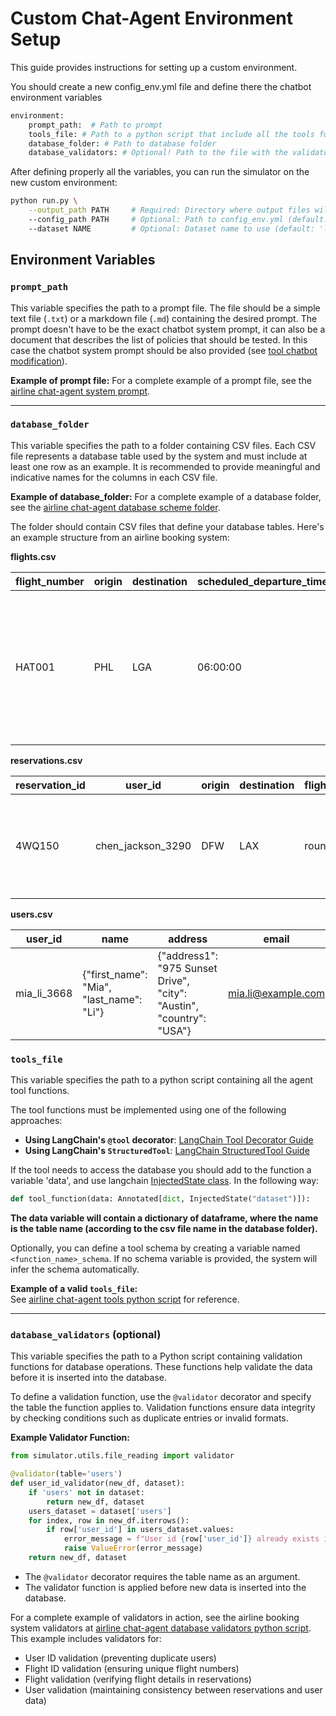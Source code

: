 # Custom Chat-Agent Environment Setup

This guide provides instructions for setting up a custom environment.

You should create a new config_env.yml file and define there the chatbot environment variables
```python
environment:
    prompt_path:  # Path to prompt
    tools_file: # Path to a python script that include all the tools functions 
    database_folder: # Path to database folder
    database_validators: # Optional! Path to the file with the validators functions
```
After defining properly all the variables, you can run the simulator on the new custom environment:
```bash
python run.py \
    --output_path PATH     # Required: Directory where output files will be saved
    --config_path PATH     # Optional: Path to config_env.yml (default: ./config_default.yml)
    --dataset NAME         # Optional: Dataset name to use (default: 'latest')
```

## Environment Variables

### `prompt_path`
This variable specifies the path to a prompt file. The file should be a simple text file (`.txt`) or a markdown file (`.md`) containing the desired prompt.
The prompt doesn't have to be the exact chatbot system prompt, it can also be a document that describes the list of policies that should be tested. In this case the chatbot system prompt should be also provided (see [tool chatbot modification](./custom_chatbot.md#Setting-the-system-prompt)).

**Example of prompt file:**
For a complete example of a prompt file, see the [airline chat-agent system prompt](https://github.com/plurai-ai/chatbot_simulator/blob/main/examples/airline/input/wiki.md).

---

### `database_folder`
This variable specifies the path to a folder containing CSV files. Each CSV file represents a database table used by the system and must include at least one row as an example. It is recommended to provide meaningful and indicative names for the columns in each CSV file.

**Example of database_folder:**
For a complete example of a database folder, see the [airline chat-agent database scheme folder](https://github.com/plurai-ai/chatbot_simulator/tree/main/examples/airline/input/data).

The folder should contain CSV files that define your database tables. Here's an example structure from an airline booking system:

**flights.csv**

| flight_number | origin | destination | scheduled_departure_time_est | scheduled_arrival_time_est | dates |
|--------------|---------|-------------|----------------------------|--------------------------|--------|
| HAT001 | PHL | LGA | 06:00:00 | 07:00:00 | {"2024-05-16": {"status": "available", "available_seats": {"basic_economy": 16, "economy": 10, "business": 13}, "prices": {"basic_economy": 87, "economy": 122, "business": 471}}} |

**reservations.csv**

| reservation_id | user_id | origin | destination | flight_type | cabin | flights | passengers | payment_history | created_at | total_baggages | nonfree_baggages | insurance |
|---------------|----------|---------|-------------|-------------|--------|----------|------------|-----------------|------------|----------------|------------------|-----------|
| 4WQ150 | chen_jackson_3290 | DFW | LAX | round_trip | business | [{"origin": "DFW", "destination": "LAX", "flight_number": "HAT170", "date": "2024-05-22"}] | [{"first_name": "Chen", "last_name": "Jackson", "dob": "1956-07-07"}] | [{"payment_id": "gift_card_3576581", "amount": 4986}] | 2024-05-02 03:10:19 | 5 | 0 | no |

**users.csv**

| user_id | name | address | email | dob | payment_methods | saved_passengers | membership | reservations |
|---------|------|---------|-------|-----|-----------------|------------------|------------|--------------|
| mia_li_3668 | {"first_name": "Mia", "last_name": "Li"} | {"address1": "975 Sunset Drive", "city": "Austin", "country": "USA"} | mia.li@example.com | 1990-04-05 | {"credit_card_4421486": {"source": "credit_card", "last_four": "7447"}} | [] | gold | ["NO6JO3"] |


### `tools_file`
This variable specifies the path to a python script containing all the agent tool functions. 

The tool functions must be implemented using one of the following approaches:
- **Using LangChain's `@tool` decorator**: [LangChain Tool Decorator Guide](https://python.langchain.com/docs/how_to/custom_tools/#tool-decorator)
- **Using LangChain's `StructuredTool`**: [LangChain StructuredTool Guide](https://python.langchain.com/docs/how_to/custom_tools/#structuredtool)

If the tool needs to access the database you should add to the function a variable 'data', and use langchain [InjectedState class](https://langchain-ai.github.io/langgraph/reference/prebuilt/#langgraph.prebuilt.tool_node.InjectedState). 
In the following way:
```python 
def tool_function(data: Annotated[dict, InjectedState("dataset")]):
```
**The data variable will contain a dictionary of dataframe, where the name is the table name (according to the csv file name in the database folder).**

Optionally, you can define a tool schema by creating a variable named `<function_name>_schema`. If no schema variable is provided, the system will infer the schema automatically.

**Example of a valid `tools_file`:**  
See [airline chat-agent tools python script](https://github.com/plurai-ai/chatbot_simulator/blob/main/examples/airline/input/tools/agent_tools.py) for reference.

---

### `database_validators` (optional)
This variable specifies the path to a Python script containing validation functions for database operations. These functions help validate the data before it is inserted into the database. 

To define a validation function, use the `@validator` decorator and specify the table the function applies to. Validation functions ensure data integrity by checking conditions such as duplicate entries or invalid formats.

**Example Validator Function:**

```python
from simulator.utils.file_reading import validator

@validator(table='users')
def user_id_validator(new_df, dataset):
    if 'users' not in dataset:
        return new_df, dataset
    users_dataset = dataset['users']
    for index, row in new_df.iterrows():
        if row['user_id'] in users_dataset.values:
            error_message = f"User id {row['user_id']} already exists in the users data. You should choose a different user id."
            raise ValueError(error_message)
    return new_df, dataset
```
- The `@validator` decorator requires the table name as an argument.
- The validator function is applied before new data is inserted into the database.

For a complete example of validators in action, see the airline booking system validators at [airline chat-agent database validators python script](https://github.com/plurai-ai/chatbot_simulator/blob/main/examples/airline/input/validators/data_validators.py). This example includes validators for:
- User ID validation (preventing duplicate users)
- Flight ID validation (ensuring unique flight numbers)
- Flight validation (verifying flight details in reservations)
- User validation (maintaining consistency between reservations and user data)